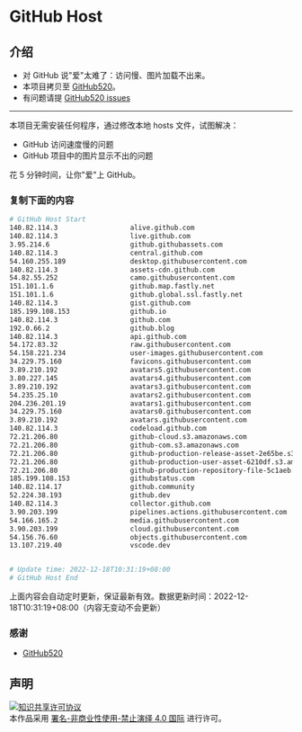 # GitHub Host
## 介绍
- 对 GitHub 说"爱"太难了：访问慢、图片加载不出来。
- 本项目拷贝至 [GitHub520](https://github.com/521xueweihan/GitHub520)。
- 有问题请提 [GitHub520 issues](https://github.com/521xueweihan/GitHub520/issues/new)

---

本项目无需安装任何程序，通过修改本地 hosts 文件，试图解决：
- GitHub 访问速度慢的问题
- GitHub 项目中的图片显示不出的问题

花 5 分钟时间，让你"爱"上 GitHub。

### 复制下面的内容
```bash
# GitHub Host Start
140.82.114.3                  alive.github.com
140.82.114.3                  live.github.com
3.95.214.6                    github.githubassets.com
140.82.114.3                  central.github.com
54.160.255.189                desktop.githubusercontent.com
140.82.114.3                  assets-cdn.github.com
54.82.55.252                  camo.githubusercontent.com
151.101.1.6                   github.map.fastly.net
151.101.1.6                   github.global.ssl.fastly.net
140.82.114.3                  gist.github.com
185.199.108.153               github.io
140.82.114.3                  github.com
192.0.66.2                    github.blog
140.82.114.3                  api.github.com
54.172.83.32                  raw.githubusercontent.com
54.158.221.234                user-images.githubusercontent.com
34.229.75.160                 favicons.githubusercontent.com
3.89.210.192                  avatars5.githubusercontent.com
3.80.227.145                  avatars4.githubusercontent.com
3.89.210.192                  avatars3.githubusercontent.com
54.235.25.10                  avatars2.githubusercontent.com
204.236.201.19                avatars1.githubusercontent.com
34.229.75.160                 avatars0.githubusercontent.com
3.89.210.192                  avatars.githubusercontent.com
140.82.114.3                  codeload.github.com
72.21.206.80                  github-cloud.s3.amazonaws.com
72.21.206.80                  github-com.s3.amazonaws.com
72.21.206.80                  github-production-release-asset-2e65be.s3.amazonaws.com
72.21.206.80                  github-production-user-asset-6210df.s3.amazonaws.com
72.21.206.80                  github-production-repository-file-5c1aeb.s3.amazonaws.com
185.199.108.153               githubstatus.com
140.82.114.17                 github.community
52.224.38.193                 github.dev
140.82.114.3                  collector.github.com
3.90.203.199                  pipelines.actions.githubusercontent.com
54.166.165.2                  media.githubusercontent.com
3.90.203.199                  cloud.githubusercontent.com
54.156.76.60                  objects.githubusercontent.com
13.107.219.40                 vscode.dev


# Update time: 2022-12-18T10:31:19+08:00
# GitHub Host End

```
上面内容会自动定时更新，保证最新有效。数据更新时间：2022-12-18T10:31:19+08:00（内容无变动不会更新）

### 感谢

- [GitHub520](https://github.com/521xueweihan/GitHub520)

## 声明
<a rel="license" href="https://creativecommons.org/licenses/by-nc-nd/4.0/deed.zh"><img alt="知识共享许可协议" style="border-width: 0" src="https://licensebuttons.net/l/by-nc-nd/4.0/88x31.png"></a><br>本作品采用 <a rel="license" href="https://creativecommons.org/licenses/by-nc-nd/4.0/deed.zh">署名-非商业性使用-禁止演绎 4.0 国际</a> 进行许可。